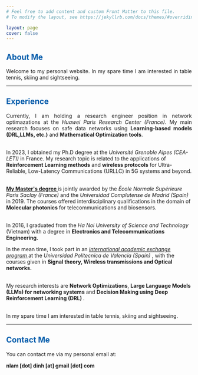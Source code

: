 ```yaml
---
# Feel free to add content and custom Front Matter to this file.
# To modify the layout, see https://jekyllrb.com/docs/themes/#overriding-theme-defaults

layout: page
cover: false
---
```

<h2 class="h1" style="color: rgb(1,92,171)" id="about">About Me </h2>
<p align="justify">
Welcome to my personal website. In my spare time I am interested in table tennis, skiing and sightseeing.

</p>

---
<h2 class="h1" style="color: rgb(1,92,171)" id="about">Experience </h2>
<p align="justify">
Currently, I am holding a research engineer position in network optimazations at the <i> Huawei Paris Research Center (France)</i>. My main research focuses on safe data networks using <b>Learning-based models (DRL,LLMs, etc.)</b> and <b>Mathematical Optimization tools</b>. <br> <br>

In 2023, I obtained my Ph.D degree at the <i> Université Grenoble Alpes (CEA-LETI) </i> in France. My research topic is related to the applications of <b>Reinforcement Learning methods</b> and <b>wireless protocols</b> for Ultra-Reliable, Low-Latency Communications (URLLC) in 5G systems and beyond. <br> <br>
<!-- Under supervision of <a href="https://fr.linkedin.com/in/emilio-calvanese-strinati-6g"><b> Prof. Emilio Calvanese Strinati</b> </a> and <a href="https://fr.linkedin.com/in/mickael-maman-6b1a3a82"> <b> Mr. Mickael Mamän </b> </a>, my research topic jointly applies <b> Learning methods </b> and <b> Advanced communication protocols </b> for Ultra-Reliable and Low-Latency Communications <b> (URLLC) </b> in 5G systems and beyond.<br> <br> -->

<a href="http://monabiphot.ens-paris-saclay.fr/"><b> My Master's degree </b> </a> is jointly awarded by the <i> École Normale Supérieure Paris Saclay (France) </i> and the <i> Universidad Complutense de Madrid (Spain) </i> in 2019. The courses offered interdisciplinary qualifications in the domain of <b> Molecular photonics </b> for telecommunications and biosensors.<br> <br>

In 2016, I graduated from the <i> Ha Noi University of Science and Technology </i> (Vietnam) with a degree in <b> Electronics and Telecommunications Engineering. </b> 
<!--My training mainly focused on several areas: <b> (1) Digital signal processing, (2) Mobile and wireless communications and (3) Embedded systems</b>.--> In the mean time, I took part in an <a href="http://www.upv.es/titulaciones/MUTSRC/indexi.html"> <i> international academic exchange program </i> </a> at the <i> Universidad Politecnica de Valencia (Spain) </i>, with the courses given in <b> Signal theory, Wireless transmissions and Optical networks. </b> <br>  <br>

My research interests are <b> Network Optimizations</b>, <b> Large Language Models (LLMs) for networking systems</b> and <b> Decision Making using Deep Reinforcement Learning (DRL) </b>. <br> <br>
<!-- Advanced communication protocols (wireless and data networks) based on (safe) -->
In my spare time I am interested in table tennis, skiing and sightseeing.<br>

</p>


---

<h2 class="h1" style="color: rgb(1,92,171)" id="contact-me">Contact Me </h2>
<p align="justify">
You can contact me via my personal email at:

<p class="home-element"><strong>nlam [dot] dinh [at] gmail [dot] com</strong></p>
</p>